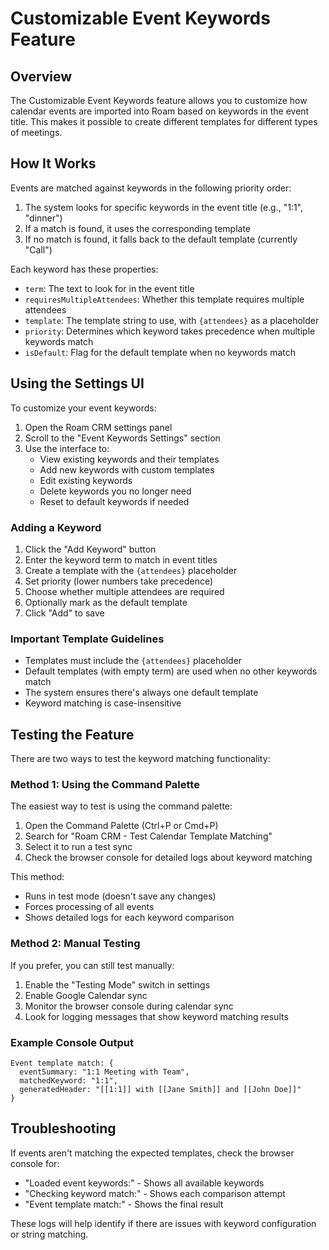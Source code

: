 # Customizable Event Keywords Feature

## Overview
The Customizable Event Keywords feature allows you to customize how calendar events are imported into Roam based on keywords in the event title. This makes it possible to create different templates for different types of meetings.

## How It Works

Events are matched against keywords in the following priority order:
1. The system looks for specific keywords in the event title (e.g., "1:1", "dinner")
2. If a match is found, it uses the corresponding template
3. If no match is found, it falls back to the default template (currently "Call")

Each keyword has these properties:
- `term`: The text to look for in the event title
- `requiresMultipleAttendees`: Whether this template requires multiple attendees
- `template`: The template string to use, with `{attendees}` as a placeholder
- `priority`: Determines which keyword takes precedence when multiple keywords match
- `isDefault`: Flag for the default template when no keywords match

## Using the Settings UI

To customize your event keywords:

1. Open the Roam CRM settings panel
2. Scroll to the "Event Keywords Settings" section
3. Use the interface to:
   - View existing keywords and their templates
   - Add new keywords with custom templates
   - Edit existing keywords
   - Delete keywords you no longer need
   - Reset to default keywords if needed

### Adding a Keyword

1. Click the "Add Keyword" button
2. Enter the keyword term to match in event titles
3. Create a template with the `{attendees}` placeholder
4. Set priority (lower numbers take precedence)
5. Choose whether multiple attendees are required
6. Optionally mark as the default template
7. Click "Add" to save

### Important Template Guidelines

- Templates must include the `{attendees}` placeholder
- Default templates (with empty term) are used when no other keywords match
- The system ensures there's always one default template
- Keyword matching is case-insensitive

## Testing the Feature

There are two ways to test the keyword matching functionality:

### Method 1: Using the Command Palette
The easiest way to test is using the command palette:

1. Open the Command Palette (Ctrl+P or Cmd+P)
2. Search for "Roam CRM - Test Calendar Template Matching"
3. Select it to run a test sync
4. Check the browser console for detailed logs about keyword matching

This method:
- Runs in test mode (doesn't save any changes)
- Forces processing of all events
- Shows detailed logs for each keyword comparison

### Method 2: Manual Testing
If you prefer, you can still test manually:

1. Enable the "Testing Mode" switch in settings
2. Enable Google Calendar sync
3. Monitor the browser console during calendar sync
4. Look for logging messages that show keyword matching results

### Example Console Output
```
Event template match: {
  eventSummary: "1:1 Meeting with Team",
  matchedKeyword: "1:1",
  generatedHeader: "[[1:1]] with [[Jane Smith]] and [[John Doe]]"
}
```

## Troubleshooting
If events aren't matching the expected templates, check the browser console for:
- "Loaded event keywords:" - Shows all available keywords
- "Checking keyword match:" - Shows each comparison attempt
- "Event template match:" - Shows the final result

These logs will help identify if there are issues with keyword configuration or string matching.
